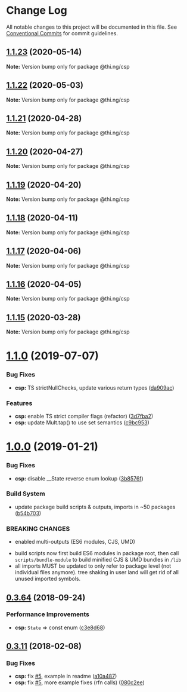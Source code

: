 # Change Log

All notable changes to this project will be documented in this file.
See [Conventional Commits](https://conventionalcommits.org) for commit guidelines.

## [1.1.23](https://github.com/thi-ng/umbrella/compare/@thi.ng/csp@1.1.22...@thi.ng/csp@1.1.23) (2020-05-14)

**Note:** Version bump only for package @thi.ng/csp





## [1.1.22](https://github.com/thi-ng/umbrella/compare/@thi.ng/csp@1.1.21...@thi.ng/csp@1.1.22) (2020-05-03)

**Note:** Version bump only for package @thi.ng/csp





## [1.1.21](https://github.com/thi-ng/umbrella/compare/@thi.ng/csp@1.1.20...@thi.ng/csp@1.1.21) (2020-04-28)

**Note:** Version bump only for package @thi.ng/csp





## [1.1.20](https://github.com/thi-ng/umbrella/compare/@thi.ng/csp@1.1.19...@thi.ng/csp@1.1.20) (2020-04-27)

**Note:** Version bump only for package @thi.ng/csp





## [1.1.19](https://github.com/thi-ng/umbrella/compare/@thi.ng/csp@1.1.18...@thi.ng/csp@1.1.19) (2020-04-20)

**Note:** Version bump only for package @thi.ng/csp





## [1.1.18](https://github.com/thi-ng/umbrella/compare/@thi.ng/csp@1.1.17...@thi.ng/csp@1.1.18) (2020-04-11)

**Note:** Version bump only for package @thi.ng/csp





## [1.1.17](https://github.com/thi-ng/umbrella/compare/@thi.ng/csp@1.1.16...@thi.ng/csp@1.1.17) (2020-04-06)

**Note:** Version bump only for package @thi.ng/csp





## [1.1.16](https://github.com/thi-ng/umbrella/compare/@thi.ng/csp@1.1.15...@thi.ng/csp@1.1.16) (2020-04-05)

**Note:** Version bump only for package @thi.ng/csp





## [1.1.15](https://github.com/thi-ng/umbrella/compare/@thi.ng/csp@1.1.14...@thi.ng/csp@1.1.15) (2020-03-28)

**Note:** Version bump only for package @thi.ng/csp





# [1.1.0](https://github.com/thi-ng/umbrella/compare/@thi.ng/csp@1.0.19...@thi.ng/csp@1.1.0) (2019-07-07)

### Bug Fixes

* **csp:** TS strictNullChecks, update various return types ([da909ac](https://github.com/thi-ng/umbrella/commit/da909ac))

### Features

* **csp:** enable TS strict compiler flags (refactor) ([3d7fba2](https://github.com/thi-ng/umbrella/commit/3d7fba2))
* **csp:** update Mult.tap() to use set semantics ([c9bc953](https://github.com/thi-ng/umbrella/commit/c9bc953))

# [1.0.0](https://github.com/thi-ng/umbrella/compare/@thi.ng/csp@0.3.79...@thi.ng/csp@1.0.0) (2019-01-21)

### Bug Fixes

* **csp:** disable __State reverse enum lookup ([3b8576f](https://github.com/thi-ng/umbrella/commit/3b8576f))

### Build System

* update package build scripts & outputs, imports in ~50 packages ([b54b703](https://github.com/thi-ng/umbrella/commit/b54b703))

### BREAKING CHANGES

* enabled multi-outputs (ES6 modules, CJS, UMD)

- build scripts now first build ES6 modules in package root, then call
  `scripts/bundle-module` to build minified CJS & UMD bundles in `/lib`
- all imports MUST be updated to only refer to package level
  (not individual files anymore). tree shaking in user land will get rid of
  all unused imported symbols.

<a name="0.3.64"></a>
## [0.3.64](https://github.com/thi-ng/umbrella/compare/@thi.ng/csp@0.3.63...@thi.ng/csp@0.3.64) (2018-09-24)

### Performance Improvements

* **csp:** `State` => const enum ([c3e8d68](https://github.com/thi-ng/umbrella/commit/c3e8d68))

<a name="0.3.11"></a>
## [0.3.11](https://github.com/thi-ng/umbrella/compare/@thi.ng/csp@0.3.10...@thi.ng/csp@0.3.11) (2018-02-08)

### Bug Fixes

* **csp:** fix [#5](https://github.com/thi-ng/umbrella/issues/5), example in readme ([a10a487](https://github.com/thi-ng/umbrella/commit/a10a487))
* **csp:** fix [#5](https://github.com/thi-ng/umbrella/issues/5), more example fixes (rfn calls) ([080c2ee](https://github.com/thi-ng/umbrella/commit/080c2ee))
